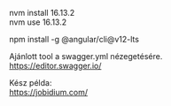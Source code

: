 nvm install 16.13.2  
nvm use 16.13.2  

npm install -g @angular/cli@v12-lts  

Ajánlott tool a swagger.yml nézegetésére.  
https://editor.swagger.io/  

Kész példa:  
https://jobidium.com/  

